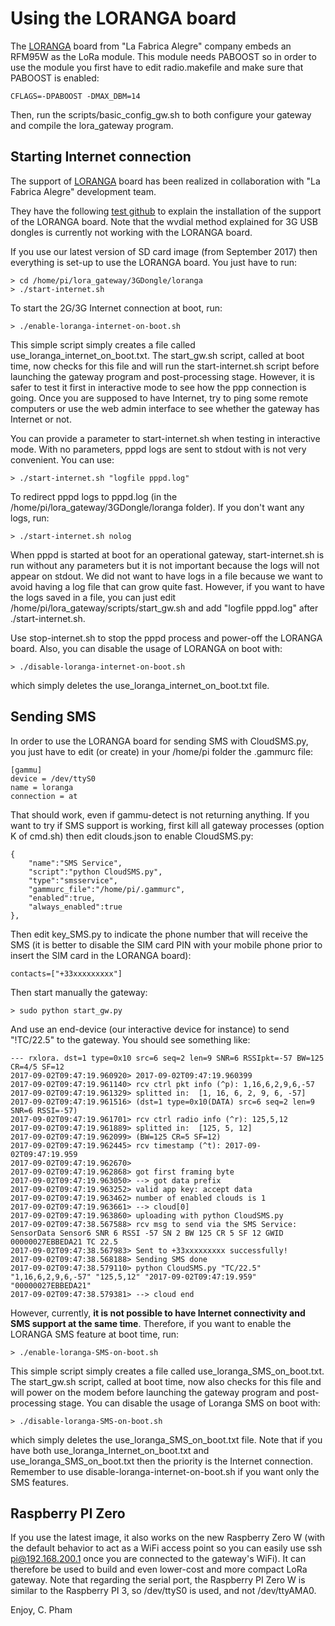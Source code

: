 Using the LORANGA board
=======================

The [LORANGA](https://www.alegrefactory.com/loranga) board from "La Fabrica Alegre" company embeds an RFM95W as the LoRa module. This module needs PABOOST so in order to use the module you first have to edit radio.makefile and make sure that PABOOST is enabled:

	CFLAGS=-DPABOOST -DMAX_DBM=14
	
Then, run the scripts/basic_config_gw.sh to both configure your gateway and compile the lora_gateway program.	

Starting Internet connection
----------------------------

The support of [LORANGA](https://www.alegrefactory.com/loranga) board has been realized in collaboration with "La Fabrica Alegre" development team.

They have the following [test github](https://github.com/edu986/test_ppp) to explain the installation of the support of the LORANGA board. Note that the wvdial method explained for 3G USB dongles is currently not working with the LORANGA board.

If you use our latest version of SD card image (from September 2017) then everything is set-up to use the LORANGA board. You just have to run:

	> cd /home/pi/lora_gateway/3GDongle/loranga
	> ./start-internet.sh

To start the 2G/3G Internet connection at boot, run:

	> ./enable-loranga-internet-on-boot.sh
	
This simple script simply creates a file called use_loranga_internet_on_boot.txt. The start_gw.sh script, called at boot time, now checks for this file and will run the start-internet.sh script before launching the gateway program and post-processing stage. However, it is safer to test it first in interactive mode to see how the ppp connection is going. Once you are supposed to have Internet, try to ping some remote computers or use the web admin interface to see whether the gateway has Internet or not. 

You can provide a parameter to start-internet.sh when testing in interactive mode. With no parameters, pppd logs are sent to stdout with is not very convenient. You can use:

	> ./start-internet.sh "logfile pppd.log"
	
To redirect pppd logs to pppd.log (in the /home/pi/lora_gateway/3GDongle/loranga folder). If you don't want any logs, run:

	> ./start-internet.sh nolog	

When pppd is started at boot for an operational gateway, start-internet.sh is run without any parameters but it is not important because the logs will not appear on stdout. We did not want to have logs in a file because we want to avoid having a log file that can grow quite fast. However, if you want to have the logs saved in a file, you can just edit /home/pi/lora_gateway/scripts/start_gw.sh and add "logfile pppd.log" after ./start-internet.sh.

Use stop-internet.sh to stop the pppd process and power-off the LORANGA board. Also, you can disable the usage of LORANGA on boot with:

	> ./disable-loranga-internet-on-boot.sh
	
which simply deletes the use_loranga_internet_on_boot.txt file. 	

Sending SMS
-----------

In order to use the LORANGA board for sending SMS with CloudSMS.py, you just have to edit (or create) in your /home/pi folder the .gammurc file:

	[gammu]
	device = /dev/ttyS0
	name = loranga
	connection = at
	
That should work, even if gammu-detect is not returning anything. If you want to try if SMS support is working, first kill all gateway processes (option K of cmd.sh) then edit clouds.json to enable CloudSMS.py:

	{	
		"name":"SMS Service",
		"script":"python CloudSMS.py",
		"type":"smsservice",
		"gammurc_file":"/home/pi/.gammurc",
		"enabled":true,
		"always_enabled":true
	},

Then edit key_SMS.py to indicate the phone number that will receive the SMS (it is better to disable the SIM card PIN with your mobile phone prior to insert the SIM card in the LORANGA board):

	contacts=["+33xxxxxxxxx"]
		
Then start manually the gateway:

	> sudo python start_gw.py
	
And use an end-device (our interactive device for instance) to send "\!TC/22.5" to the gateway. You should see something like:

	--- rxlora. dst=1 type=0x10 src=6 seq=2 len=9 SNR=6 RSSIpkt=-57 BW=125 CR=4/5 SF=12
	2017-09-02T09:47:19.960920> 2017-09-02T09:47:19.960399
	2017-09-02T09:47:19.961140> rcv ctrl pkt info (^p): 1,16,6,2,9,6,-57
	2017-09-02T09:47:19.961329> splitted in:  [1, 16, 6, 2, 9, 6, -57]
	2017-09-02T09:47:19.961516> (dst=1 type=0x10(DATA) src=6 seq=2 len=9 SNR=6 RSSI=-57)
	2017-09-02T09:47:19.961701> rcv ctrl radio info (^r): 125,5,12
	2017-09-02T09:47:19.961889> splitted in:  [125, 5, 12]
	2017-09-02T09:47:19.962099> (BW=125 CR=5 SF=12)
	2017-09-02T09:47:19.962445> rcv timestamp (^t): 2017-09-02T09:47:19.959
	2017-09-02T09:47:19.962670> 
	2017-09-02T09:47:19.962868> got first framing byte
	2017-09-02T09:47:19.963050> --> got data prefix
	2017-09-02T09:47:19.963252> valid app key: accept data
	2017-09-02T09:47:19.963462> number of enabled clouds is 1
	2017-09-02T09:47:19.963661> --> cloud[0]
	2017-09-02T09:47:19.963860> uploading with python CloudSMS.py
	2017-09-02T09:47:38.567588> rcv msg to send via the SMS Service: SensorData Sensor6 SNR 6 RSSI -57 SN 2 BW 125 CR 5 SF 12 GWID 00000027EBBEDA21 TC 22.5
	2017-09-02T09:47:38.567983> Sent to +33xxxxxxxxx successfully!
	2017-09-02T09:47:38.568188> Sending SMS done
	2017-09-02T09:47:38.579110> python CloudSMS.py "TC/22.5" "1,16,6,2,9,6,-57" "125,5,12" "2017-09-02T09:47:19.959" "00000027EBBEDA21"
	2017-09-02T09:47:38.579381> --> cloud end

However, currently, **it is not possible to have Internet connectivity and SMS support at the same time**. Therefore, if you want to enable the LORANGA SMS feature at boot time, run:

	> ./enable-loranga-SMS-on-boot.sh
	
This simple script simply creates a file called use_loranga_SMS_on_boot.txt. The start_gw.sh script, called at boot time, now also checks for this file and will power on the modem before launching the gateway program and post-processing stage. You can disable the usage of Loranga SMS on boot with:

	> ./disable-loranga-SMS-on-boot.sh
	
which simply deletes the use_loranga_SMS_on_boot.txt file. Note that if you have both use_loranga_Internet_on_boot.txt and use_loranga_SMS_on_boot.txt then the priority is the Internet connection. Remember to use disable-loranga-internet-on-boot.sh if you want only the SMS features.	

Raspberry PI Zero
-----------------
	
If you use the latest image, it also works on the new Raspberry Zero W (with the default behavior to act as a WiFi access point so you can easily use ssh pi@192.168.200.1 once you are connected to the gateway's WiFi). It can therefore be used to build and even lower-cost and more compact LoRa gateway. Note that regarding the serial port, the Raspberry PI Zero W is similar to the Raspberry PI 3, so /dev/ttyS0 is used, and not /dev/ttyAMA0.		

Enjoy,
C. Pham
		